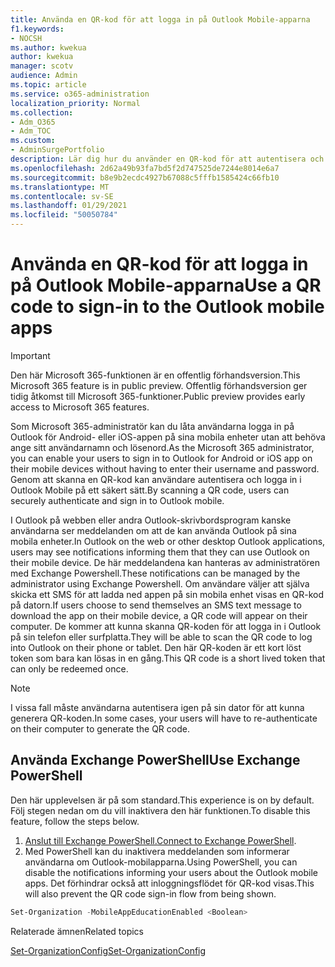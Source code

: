 ```yaml
---
title: Använda en QR-kod för att logga in på Outlook Mobile-apparna
f1.keywords:
- NOCSH
ms.author: kwekua
author: kwekua
manager: scotv
audience: Admin
ms.topic: article
ms.service: o365-administration
localization_priority: Normal
ms.collection:
- Adm_O365
- Adm_TOC
ms.custom:
- AdminSurgePortfolio
description: Lär dig hur du använder en QR-kod för att autentisera och ladda ned Outlook Mobile.
ms.openlocfilehash: 2d62a49b93fa7bd5f2d747525de7244e8014e6a7
ms.sourcegitcommit: b8e9b2ecdc4927b67088c5fffb1585424c66fb10
ms.translationtype: MT
ms.contentlocale: sv-SE
ms.lasthandoff: 01/29/2021
ms.locfileid: "50050784"
---
```

# <a name="use-a-qr-code-to-sign-in-to-the-outlook-mobile-apps"></a><span data-ttu-id="5804d-103">Använda en QR-kod för att logga in på Outlook Mobile-apparna</span><span class="sxs-lookup"><span data-stu-id="5804d-103">Use a QR code to sign-in to the Outlook mobile apps</span></span>

> [!IMPORTANT]
> <span data-ttu-id="5804d-104">Den här Microsoft 365-funktionen är en offentlig förhandsversion.</span><span class="sxs-lookup"><span data-stu-id="5804d-104">This Microsoft 365 feature is in public preview.</span></span> <span data-ttu-id="5804d-105">Offentlig förhandsversion ger tidig åtkomst till Microsoft 365-funktioner.</span><span class="sxs-lookup"><span data-stu-id="5804d-105">Public preview provides early access to Microsoft 365 features.</span></span>

<span data-ttu-id="5804d-106">Som Microsoft 365-administratör kan du låta användarna logga in på Outlook för Android- eller iOS-appen på sina mobila enheter utan att behöva ange sitt användarnamn och lösenord.</span><span class="sxs-lookup"><span data-stu-id="5804d-106">As the Microsoft 365 administrator, you can enable your users to sign in to Outlook for Android or iOS app on their mobile devices without having to enter their username and password.</span></span> <span data-ttu-id="5804d-107">Genom att skanna en QR-kod kan användare autentisera och logga in i Outlook Mobile på ett säkert sätt.</span><span class="sxs-lookup"><span data-stu-id="5804d-107">By scanning a QR code, users can securely authenticate and sign in to Outlook mobile.</span></span>

<span data-ttu-id="5804d-108">I Outlook på webben eller andra Outlook-skrivbordsprogram kanske användarna ser meddelanden om att de kan använda Outlook på sina mobila enheter.</span><span class="sxs-lookup"><span data-stu-id="5804d-108">In Outlook on the web or other desktop Outlook applications, users may see notifications informing them that they can use Outlook on their mobile device.</span></span> <span data-ttu-id="5804d-109">De här meddelandena kan hanteras av administratören med Exchange Powershell.</span><span class="sxs-lookup"><span data-stu-id="5804d-109">These notifications can be managed by the administrator using Exchange Powershell.</span></span> <span data-ttu-id="5804d-110">Om användare väljer att själva skicka ett SMS för att ladda ned appen på sin mobila enhet visas en QR-kod på datorn.</span><span class="sxs-lookup"><span data-stu-id="5804d-110">If users choose to send themselves an SMS text message to download the app on their mobile device, a QR code will appear on their computer.</span></span> <span data-ttu-id="5804d-111">De kommer att kunna skanna QR-koden för att logga in i Outlook på sin telefon eller surfplatta.</span><span class="sxs-lookup"><span data-stu-id="5804d-111">They will be able to scan the QR code to log into Outlook on their phone or tablet.</span></span> <span data-ttu-id="5804d-112">Den här QR-koden är ett kort löst token som bara kan lösas in en gång.</span><span class="sxs-lookup"><span data-stu-id="5804d-112">This QR code is a short lived token that can only be redeemed once.</span></span>

> [!NOTE]
> <span data-ttu-id="5804d-113">I vissa fall måste användarna autentisera igen på sin dator för att kunna generera QR-koden.</span><span class="sxs-lookup"><span data-stu-id="5804d-113">In some cases, your users will have to re-authenticate on their computer to generate the QR code.</span></span>

## <a name="use-exchange-powershell"></a><span data-ttu-id="5804d-114">Använda Exchange PowerShell</span><span class="sxs-lookup"><span data-stu-id="5804d-114">Use Exchange PowerShell</span></span>

<span data-ttu-id="5804d-115">Den här upplevelsen är på som standard.</span><span class="sxs-lookup"><span data-stu-id="5804d-115">This experience is on by default.</span></span> <span data-ttu-id="5804d-116">Följ stegen nedan om du vill inaktivera den här funktionen.</span><span class="sxs-lookup"><span data-stu-id="5804d-116">To disable this feature, follow the steps below.</span></span>

1. <span data-ttu-id="5804d-117">[Anslut till Exchange PowerShell.](https://docs.microsoft.com/powershell/exchange/connect-to-exchange-online-powershell?view=exchange-ps)</span><span class="sxs-lookup"><span data-stu-id="5804d-117">[Connect to Exchange PowerShell](https://docs.microsoft.com/powershell/exchange/connect-to-exchange-online-powershell?view=exchange-ps).</span></span>
2. <span data-ttu-id="5804d-118">Med PowerShell kan du inaktivera meddelanden som informerar användarna om Outlook-mobilapparna.</span><span class="sxs-lookup"><span data-stu-id="5804d-118">Using PowerShell, you can disable the notifications informing your users about the Outlook mobile apps.</span></span> <span data-ttu-id="5804d-119">Det förhindrar också att inloggningsflödet för QR-kod visas.</span><span class="sxs-lookup"><span data-stu-id="5804d-119">This will also prevent the QR code sign-in flow from being shown.</span></span>

```powershell
Set-Organization -MobileAppEducationEnabled <Boolean>
```

<span data-ttu-id="5804d-120">Relaterade ämnen</span><span class="sxs-lookup"><span data-stu-id="5804d-120">Related topics</span></span>

[<span data-ttu-id="5804d-121">Set-OrganizationConfig</span><span class="sxs-lookup"><span data-stu-id="5804d-121">Set-OrganizationConfig</span></span>](https://docs.microsoft.com/powershell/module/exchange/set-organizationconfig?view=exchange-ps)